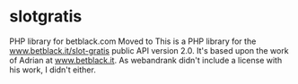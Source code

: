 # slotgratis
PHP library for betblack.com Moved to
This is a PHP library for the www.betblack.it/slot-gratis public API version 2.0. It's based upon the work of Adrian at www.betblack.it. As webandrank didn't include a license with his work, I didn't either. 
